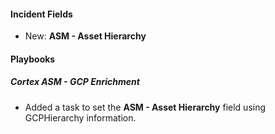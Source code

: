 
#### Incident Fields

- New: **ASM - Asset Hierarchy**

#### Playbooks

##### Cortex ASM - GCP Enrichment

- Added a task to set the **ASM - Asset Hierarchy** field using GCPHierarchy information.
